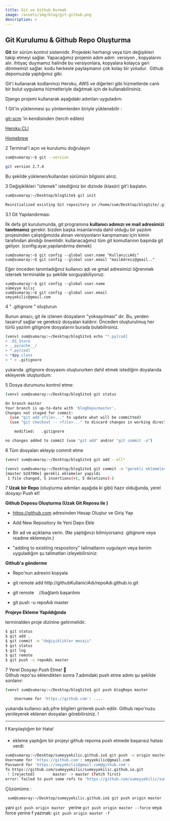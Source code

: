 ```yaml
---
title: Git ve Github Kurmak
image: /assets/img/blog/git-github.png
description: >
---
```


## Git Kurulumu & Github Repo Oluşturma

**Git** bir sürüm kontrol sistemidir. Projedeki herhangi veya tüm değişikleri takip etmeyi sağlar. Yapacağımız projenin adım adım  versiyon , kopyalarını alır. ihtiyaç duymamız halinde bu versiyonlara, kopyalara kolayca geri dönmemizi sağlar. kodu herkesle paylaşmanın çok kolay bir yoludur.  Github depomuzda yaptığımız gibi.

Git'i kullanarak kodlarımızı Heroku, AWS ve diğerleri gibi hizmetlerde canlı bir bulut uygulama hizmetleriyle dağıtmak için de kullanabilirsiniz.

Django projemi kullanarak aşağıdaki adımları uyguladım:


1 Git'in yüklenmesi
şu yöntemlerden biriyle yüklenebilir :

 [git-scm](https://git-scm.com/) 'in kendisinden (tercih edilen) 
   
 [Heroku CLI](https://devcenter.heroku.com/articles/heroku-cli)
    
 [Homebrew](https://brew.sh/)
   
2 Terminal'i açın ve kurulumu doğrulayın

~~~bash
sum@sumaray:~$ git --version

git version 2.7.4
~~~

Bu şekilde yüklenen/kullanılan sürümün bilgisini alırız.

3 Değişiklikleri "izlemek" istediğiniz bir dizinde (klasör) git'i başlatın.

~~~bash
sum@sumaray:~/Desktop/blogSite$ git init

Reinitialized existing Git repository in /home/sum/Desktop/blogSite/.git/
~~~

   3.1 Git Yapılandırması
   
   İlk defa git kurulumunda, git programına **kullanıcı adımızı ve mail adresimizi tanıtmamız** gerekir. bizden başka insanlarında dahil olduğu bir yazılım projesinden çalıştığımızda alınan versiyonların karışmaması için kimin tarafından alındığı önemlidir.
   kullanacağımız tüm git komutlarının başında git geliyor. 
   (config:ayar,yapılandırma demek)
 
   ~~~shell script
   sum@sumaray:~$ git config --global user.name "KullanıcıAdı"
   sum@sumaray:~$ git config --global user.email "mailAdresi@gmail.."

   ~~~
   
   Eğer önceden tanımladığınız kullanıcı adı ve gmail adresimizi öğrenmek istersek terminalde şu şekilde sorguyabiliyoruz:
   ~~~shell script
  sum@sumaray:~$ git config --global user.name
  sümeyye kılıç
  sum@sumaray:~$ git config --global user.email
  smyyekilic@gmail.com    
   ~~~

4 " .gitignore " oluşturun

Bunun amacı, git ile izlenen dosyaların "yoksayılması" dır. Bu, yerden tasarruf sağlar ve gereksiz dosyaları kaldırır. Önceden oluşturulmuş her türlü yazılım gitignore dosyalarını burada bulabilirsiniz.

~~~bash
(venv) sum@sumaray:~/Desktop/blogSite$ echo "*.py[cod]
> .DS_Store
> __pycache__/
> *.py[cod]
> *$py.class
> " > .gitignore
~~~
yukarıda .gitignore dosyasını oluştururken dahil etmek istediğim doyalarıda ekleyerek oluşturdum:


5 Dosya durumunu kontrol etme:

~~~bash
(venv) sum@sumaray:~/Desktop/blogSite$ git status

On branch master
Your branch is up-to-date with 'blogRepo/master'.
Changes not staged for commit:
  (use "git add <file>..." to update what will be committed)
  (use "git checkout -- <file>..." to discard changes in working directory)

	modified:   .gitignore

no changes added to commit (use "git add" and/or "git commit -a")
~~~

6 Tüm dosyaları ekleyip commit etme

~~~bash
(venv) sum@sumaray:~/Desktop/blogSite$ git add --all*

(venv) sum@sumaray:~/Desktop/blogSite$ git commit -m "gerekli eklemeler yapıldı"
[master b24700e] gerekli eklemeler yapıldı
 1 file changed, 5 insertions(+), 5 deletions(-)
~~~

7 **Uzak bir Repo** (oluşturma adımları aşağıda ki gibi) hazır olduğunda, yerel dosyayı Push et!


**Github Deposu Oluşturma (Uzak Git Reposu ile )**

- https://github.com adresinden Hesap Oluştur ve Giriş Yap
     
- Add New Repository ile Yeni Depo Ekle
  
- Bir ad ve açıklama verin. (Ne yaptığınızı bilmiyorsanız .gitignore veya readme eklemeyin.)

- "adding to existiing respository" talimatlarını uygulayın veya benim uyguladığım şu talimatları izleyebilirsiniz:


**Github'a gönderme**

- Repo'nun adresini kopyala

- git remote add http://githubKullaniciAdı/repoAdı.github.io.git

- git remote    //bağlantı başarılımı

- git push -u repoAdı master


**Projeye Ekleme Yapıldığında** 

terminalden proje dizinine gelinmelidir. 

~~~bash
$ git status 
$ git add .
$ git commit -m "değişiklikler mesajı"
$ git status
$ git log 
$ git remote
$ git push -u repoAdı master
~~~

7 Yerel Dosyayı Push Etme!   🐣  
Github repo'su eklendikten sonra 7.adımdaki push etme adımı şu şekilde sonlanır:

~~~bash
(venv) sum@sumaray:~/Desktop/blogSite$ git push blogRepo master

    Username for 'https://github.com': .... 
~~~

yukarıda  kullanıcı adı,şifre bilgileri girilerek push edilir. Github repo'nuzu yenileyerek eklenen dosyaları görebilirsiniz.
!

-----

❗ Karşılaştığım bir Hata!

- ekleme yaptığım bir projeyi github repoma push etmede başarısız hatası verdi:
~~~bash
sum@sumaray:~/Desktop/sumeyyekilic.github.io$ git push -u origin master
Username for 'https://github.com': smyyekilic@gmail.com
Password for 'https://smyyekilic@gmail.com@github.com': 
To https://github.com/sumeyyekilic/sumeyyekilic.github.io.git
 ! [rejected]        master -> master (fetch first)
error: failed to push some refs to 'https://github.com/sumeyyekilic/sumeyyekilic.github.io.git'
~~~
 Çözümüms :
~~~bash script
 sum@sumaray:~/Desktop/sumeyyekilic.github.io$ git push origin master -f
~~~
yani `git push origin master ` yerine `git push origin master --force`
veya force yerine f yazmak:  `git push origin master -f`

